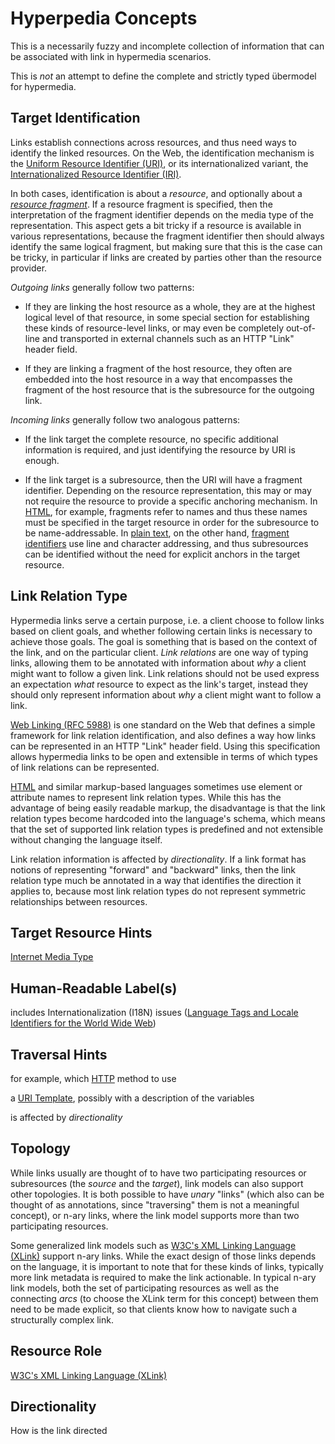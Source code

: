 # Hyperpedia Concepts

This is a necessarily fuzzy and incomplete collection of information that can be associated with link in hypermedia scenarios.

This is _not_ an attempt to define the complete and strictly typed &uuml;bermodel for hypermedia.


## Target Identification

Links establish connections across resources, and thus need ways to identify the linked resources. On the Web, the identification mechanism is the [Uniform Resource Identifier (URI)](http://tools.ietf.org/html/rfc3986), or its internationalized variant, the [Internationalized Resource Identifier (IRI)](http://tools.ietf.org/html/rfc3986).

In both cases, identification is about a _resource_, and optionally about a [_resource fragment_](https://tools.ietf.org/html/rfc3986#section-3.5). If a resource fragment is specified, then the interpretation of the fragment identifier depends on the media type of the representation. This aspect gets a bit tricky if a resource is available in various representations, because the fragment identifier then should always identify the same logical fragment, but making sure that this is the case can be tricky, in particular if links are created by parties other than the resource provider.

_Outgoing links_ generally follow two patterns:

* If they are linking the host resource as a whole, they are at the highest logical level of that resource, in some special section for establishing these kinds of resource-level links, or may even be completely out-of-line and transported in external channels such as an HTTP "Link" header field.

* If they are linking a fragment of the host resource, they often are embedded into the host resource in a way that encompasses the fragment of the host resource that is the subresource for the outgoing link.

_Incoming links_ generally follow two analogous patterns:

* If the link target the complete resource, no specific additional information is required, and just identifying the resource by URI is enough.

* If the link target is a subresource, then the URI will have a fragment identifier. Depending on the resource representation, this may or may not require the resource to provide a specific anchoring mechanism. In [HTML](formats/HTML.md), for example, fragments refer to names and thus these names must be specified in the target resource in order for the subresource to be name-addressable. In [plain text](https://tools.ietf.org/html/rfc2046#section-4.1), on the other hand, [fragment identifiers](https://tools.ietf.org/html/rfc5147) use line and character addressing, and thus subresources can be identified without the need for explicit anchors in the target resource.


## Link Relation Type

Hypermedia links serve a certain purpose, i.e. a client choose to follow links based on client goals, and whether following certain links is necessary to achieve those goals. The goal is something that is based on the context of the link, and on the particular client. _Link relations_ are one way of typing links, allowing them to be annotated with information about _why_ a client might want to follow a given link. Link relations should not be used express an expectation _what_ resource to expect as the link's target, instead they should only represent information about _why_ a client might want to follow a link.

[Web Linking (RFC 5988)](http://tools.ietf.org/html/rfc5988) is one standard on the Web that defines a simple framework for link relation identification, and also defines a way how links can be represented in an HTTP "Link" header field. Using this specification allows hypermedia links to be open and extensible in terms of which types of link relations can be represented.

[HTML](formats/HTML.md) and similar markup-based languages sometimes use element or attribute names to represent link relation types. While this has the advantage of being easily readable markup, the disadvantage is that the link relation types become hardcoded into the language's schema, which means that the set of supported link relation types is predefined and not extensible without changing the language itself.

Link relation information is affected by _directionality_. If a link format has notions of representing "forward" and "backward" links, then the link relation type much be annotated in a way that identifies the direction it applies to, because most link relation types do not represent symmetric relationships between resources.


## Target Resource Hints

[Internet Media Type](https://tools.ietf.org/html/rfc6838)


## Human-Readable Label(s)

includes Internationalization (I18N) issues ([Language Tags and Locale Identifiers for the World Wide Web](http://www.w3.org/TR/ltli/))


## Traversal Hints

for example, which [HTTP](http://tools.ietf.org/html/rfc7231) method to use

a [URI Template](http://tools.ietf.org/html/rfc6570), possibly with a description of the variables

is affected by _directionality_


## Topology

While links usually are thought of to have two participating resources or subresources (the _source_ and the _target_), link models can also support other topologies. It is both possible to have _unary_ "links" (which also can be thought of as annotations, since "traversing" them is not a meaningful concept), or n-ary links, where the link model supports more than two participating resources.

Some generalized link models such as [W3C's XML Linking Language (XLink)](formats/XLink.md) support n-ary links. While the exact design of those links depends on the language, it is important to note that for these kinds of links, typically more link metadata is required to make the link actionable. In typical n-ary link models, both the set of participating resources as well as the connecting _arcs_ (to choose the XLink term for this concept) between them need to be made explicit, so that clients know how to navigate such a structurally complex link.


## Resource Role

[W3C's XML Linking Language (XLink)](formats/XLink.md)


## Directionality

How is the link directed 

